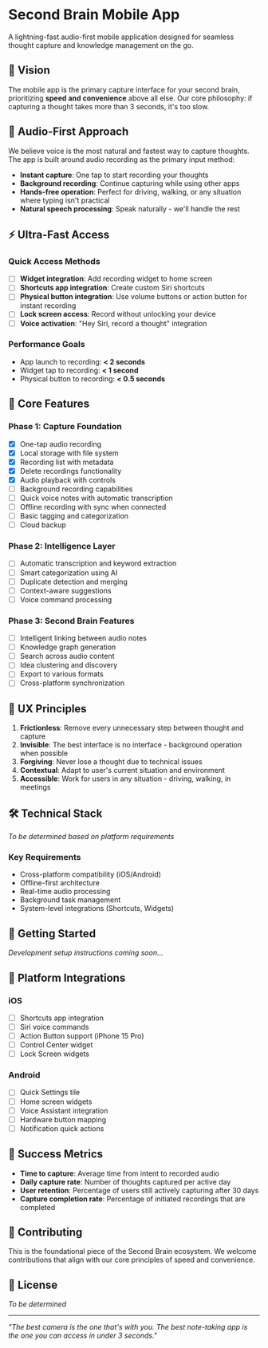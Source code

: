 # Second Brain Mobile App

A lightning-fast audio-first mobile application designed for seamless thought capture and knowledge management on the go.

## 🎯 Vision

The mobile app is the primary capture interface for your second brain, prioritizing **speed and convenience** above all else. Our core philosophy: if capturing a thought takes more than 3 seconds, it's too slow.

## 🎤 Audio-First Approach

We believe voice is the most natural and fastest way to capture thoughts. The app is built around audio recording as the primary input method:

- **Instant capture**: One tap to start recording your thoughts
- **Background recording**: Continue capturing while using other apps
- **Hands-free operation**: Perfect for driving, walking, or any situation where typing isn't practical
- **Natural speech processing**: Speak naturally - we'll handle the rest

## ⚡ Ultra-Fast Access

### Quick Access Methods

- [ ] **Widget integration**: Add recording widget to home screen
- [ ] **Shortcuts app integration**: Create custom Siri shortcuts
- [ ] **Physical button integration**: Use volume buttons or action button for instant recording
- [ ] **Lock screen access**: Record without unlocking your device
- [ ] **Voice activation**: "Hey Siri, record a thought" integration

### Performance Goals

- App launch to recording: **< 2 seconds**
- Widget tap to recording: **< 1 second**
- Physical button to recording: **< 0.5 seconds**

## 🧠 Core Features

### Phase 1: Capture Foundation

- [x] One-tap audio recording
- [x] Local storage with file system
- [x] Recording list with metadata
- [x] Delete recordings functionality
- [x] Audio playback with controls
- [ ] Background recording capabilities
- [ ] Quick voice notes with automatic transcription
- [ ] Offline recording with sync when connected
- [ ] Basic tagging and categorization
- [ ] Cloud backup

### Phase 2: Intelligence Layer

- [ ] Automatic transcription and keyword extraction
- [ ] Smart categorization using AI
- [ ] Duplicate detection and merging
- [ ] Context-aware suggestions
- [ ] Voice command processing

### Phase 3: Second Brain Features

- [ ] Intelligent linking between audio notes
- [ ] Knowledge graph generation
- [ ] Search across audio content
- [ ] Idea clustering and discovery
- [ ] Export to various formats
- [ ] Cross-platform synchronization

## 🎨 UX Principles

1. **Frictionless**: Remove every unnecessary step between thought and capture
2. **Invisible**: The best interface is no interface - background operation when possible
3. **Forgiving**: Never lose a thought due to technical issues
4. **Contextual**: Adapt to user's current situation and environment
5. **Accessible**: Work for users in any situation - driving, walking, in meetings

## 🛠️ Technical Stack

_To be determined based on platform requirements_

### Key Requirements

- Cross-platform compatibility (iOS/Android)
- Offline-first architecture
- Real-time audio processing
- Background task management
- System-level integrations (Shortcuts, Widgets)

## 🚀 Getting Started

_Development setup instructions coming soon..._

## 📱 Platform Integrations

### iOS

- [ ] Shortcuts app integration
- [ ] Siri voice commands
- [ ] Action Button support (iPhone 15 Pro)
- [ ] Control Center widget
- [ ] Lock Screen widgets

### Android

- [ ] Quick Settings tile
- [ ] Home screen widgets
- [ ] Voice Assistant integration
- [ ] Hardware button mapping
- [ ] Notification quick actions

## 🎯 Success Metrics

- **Time to capture**: Average time from intent to recorded audio
- **Daily capture rate**: Number of thoughts captured per active day
- **User retention**: Percentage of users still actively capturing after 30 days
- **Capture completion rate**: Percentage of initiated recordings that are completed

## 🤝 Contributing

This is the foundational piece of the Second Brain ecosystem. We welcome contributions that align with our core principles of speed and convenience.

## 📄 License

_To be determined_

---

_"The best camera is the one that's with you. The best note-taking app is the one you can access in under 3 seconds."_
